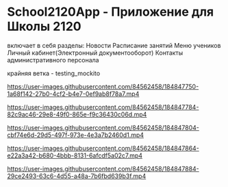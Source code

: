 # School2120App - Приложение для Школы 2120
включает в себя разделы: 
Новости
  Расписание занятий
    Меню учеников
      Личный кабинет(Электронный документооборот)
        Контакты административного персонала

крайняя ветка - testing_mockito



https://user-images.githubusercontent.com/84562458/184847750-1a68f142-27b0-4cf2-b4e7-0ef9ab8f78a7.mp4



https://user-images.githubusercontent.com/84562458/184847784-82c9ac46-29e8-49f0-865e-f9c36430c06d.mp4



https://user-images.githubusercontent.com/84562458/184847804-cbf74e6d-29d5-497f-973e-4e3a7b2460d1.mp4



https://user-images.githubusercontent.com/84562458/184847864-e22a3a42-b680-4bbb-8131-6afcdf5a02c7.mp4



https://user-images.githubusercontent.com/84562458/184847884-29ce2493-63c6-4d55-a48a-7b6fbd639b3f.mp4

